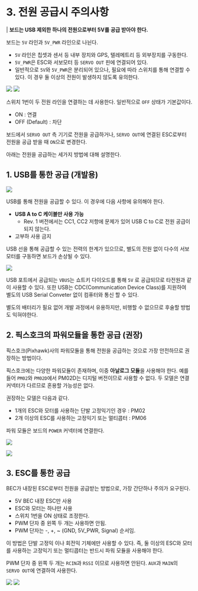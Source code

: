 # 3. 전원 공급시 주의사항

| **보드는 USB 제외한 하나의 전원으로부터 5V를 공급 받아야 한다.**

보드는 `5V` 라인과  `5V_PWR` 라인으로 나뉜다.
- `5V` 라인은 칩셋과 센서 등 내부 장치와 GPS, 텔레메트리 등 외부장치를 구동한다.
- `5V_PWR`은 ESC와 서보모터 등 `SERVO OUT` 핀에 연결되어 있다.
- 일반적으로 `5V`와 `5V_PWR`은 분리되어 있으나, 필요에 따라 스위치를 통해 연결할 수 있다. 이 경우 둘 이상의 전원이 발생하지 않도록 유의한다.

![](./img/3_Power_Supply/1_1.jpg)
![](./img/3_Power_Supply/1_2.png)

스위치 1번이 두 전원 라인을 연결하는 데 사용한다. 일반적으로 `OFF` 상태가 기본값이다. 

- ON : 연결
- OFF (Default) : 차단

보드에서 `SERVO OUT` 측 기기로 전원을 공급하거나, `SERVO OUT`에 연결된 ESC로부터 전원을 공급 받을 때 `ON`으로 변경한다.

아래는 전원을 공급하는 세가지 방법에 대해 설명한다.


## 1. USB를 통한 공급 (개발용)

![](./img/3_Power_Supply/2_1.jpg)

USB를 통해 전원을 공급할 수 있다. 이 경우에 다음 사항에 유의해야 한다.
- **USB A to C 케이블만 사용 가능**
  - Rev. 1 버전에서는 CC1, CC2 저항에 문제가 있어 USB C to C로 전원 공급이 되지 않는다.
- 고부하 사용 금지

USB 선을 통해 공급할 수 있는 전력의 한계가 있으므로, 별도의 전원 없이 다수의 서보 모터를 구동하면 보드가 손상될 수 있다.

![](./img/3_Power_Supply/2_2.png)

USB 포트에서 공급되는 `VBUS`는 쇼트키 다이오드를 통해 `5V` 로 공급되므로 타전원과 같이 사용할 수 있다. 또한 USB는 CDC(Communication Device Class)를 지원하여 별도의 USB Serial Conveter 없이 컴퓨터와 통신 할 수 있다.

별도의 배터리가 필요 없어 개발 과정에서 유용하지만, 비행할 수 없으므로 후술할 방법도 익혀야한다.


## 2. 픽스호크의 파워모듈을 통한 공급 (권장)

픽스호크(Pixhawk)사의 파워모듈을 통해 전원을 공급하는 것으로 가장 안전하므로 권장하는 방법이다. 

픽스호크에는 다양한 파워모듈이 존재하며, 이중 **아날로그 모듈**을 사용해야 한다. 예를 들어 `PM02`와 `PM02D`에서 PM02D는 디지털 버전이므로 사용할 수 없다. 두 모델은 연결 커넥터가 다르므로 혼용할 가능성은 없다.

권장하는 모델은 다음과 같다.
- 1개의 ESC와 모터를 사용하는 단발 고정익기인 경우 : PM02
- 2개 이상의 ESC를 사용하는 고정익기 또는 멀티콥터 : PM06

파워 모듈은 보드의 `POWER` 커넥터에 연결한다.

![](./img/3_Power_Supply/3_Power_Supply/1.jpg)

![](./img/3_Power_Supply/3_Power_Supply/2.jpg)


## 3. ESC를 통한 공급

BEC가 내장된 ESC로부터 전원을 공급받는 방법으로, 가장 간단하나 주의가 요구된다.

- 5V BEC 내장 ESC만 사용
- ESC와 모터는 하나만 사용
- 스위치 1번을 ON 상태로 조정한다.
- PWM 단자 중 왼쪽 두 개는 사용하면 안됨.
- PWM 단자는 -, +, ~ (GND, 5V_PWR, Signal) 순서임.

이 방법은 단발 고정익 이나 회전익 기체에만 사용할 수 있다.
즉, 둘 이상의 ESC와 모터를 사용하는 고정익기 또는 멀티콥터는 반드시 파워 모듈을 사용해야 한다. 

PWM 단자 중 왼쪽 두 개는 `RCIN`과 `RSSI` 이므로 사용하면 안된다. `AUX`과 `MAIN`의 `SERVO OUT`에 연결하여 사용한다.

![](./img/3_Power_Supply/4_1.jpg)
![](./img/3_Power_Supply/4_2.jpg)